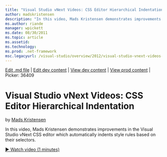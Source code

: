 ```yaml
---
title: "Visual Studio vNext Videos: CSS Editor Hierarchical Indentation | Microsoft Docs"
author: madskristensen
description: "In this video, Mads Kristensen demonstrates improvements in the Visual Studio vNext CSS editor which automatically indents style rules based on their selecto..."
ms.author: riande
manager: wpickett
ms.date: 08/30/2011
ms.topic: article
ms.assetid: 
ms.technology: 
ms.prod: .net-framework
msc.legacyurl: /visual-studio/overview/2012/visual-studio-vnext-videos-css-editor-hierarchical-indentation
---
```

[Edit .md file](C:\Projects\msc\dev\Msc.Www\Web.ASP\App_Data\github\visual-studio\overview\2012\visual-studio-vnext-videos-css-editor-hierarchical-indentation.md) | [Edit dev content](http://www.aspdev.net/umbraco#/content/content/edit/36408) | [View dev content](http://docs.aspdev.net/tutorials/visual-studio/overview/2012/visual-studio-vnext-videos-css-editor-hierarchical-indentation.html) | [View prod content](http://www.asp.net/visual-studio/overview/2012/visual-studio-vnext-videos-css-editor-hierarchical-indentation) | Picker: 36409

Visual Studio vNext Videos: CSS Editor Hierarchical Indentation
====================
by [Mads Kristensen](https://github.com/madskristensen)

In this video, Mads Kristensen demonstrates improvements in the Visual Studio vNext CSS editor which automatically indents style rules based on their selectors.

[&#9654; Watch video (1 minutes)](https://channel9.msdn.com/Blogs/ASP-NET-Site-Videos/visual-studio-vnext-videos-css-editor-hierarchical-indentation)